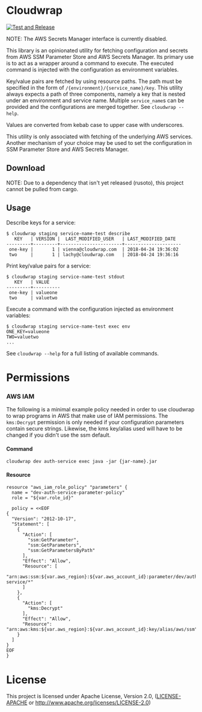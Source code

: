 # Cloudwrap

[![Test and Release](https://github.com/Blackfynn/cloudwrap/actions/workflows/workflow.yml/badge.svg?branch=master)](https://github.com/Blackfynn/cloudwrap/actions/workflows/workflow.yml)

NOTE: The AWS Secrets Manager interface is currently disabled.

This library is an opinionated utility for fetching configuration and secrets from
AWS SSM Parameter Store and AWS Secrets Manager. Its primary use is to act as a wrapper
around a command to execute. The executed command is injected with the configuration as
environment variables.

Key/value pairs are fetched by using resource paths. The path must be specified in the form of
`/{environment}/{service_name}/key`. This utility always expects a path of three components,
namely a key that is nested under an environment and service name. Multiple `service_name`s can
be provided and the configurations are merged together. See `cloudwrap --help`.

Values are converted from kebab case to upper case with underscores.

This utility is only associated with fetching of the underlying AWS services. Another mechanism
of your choice may be used to set the configuration in SSM Parameter Store and AWS Secrets
Manager.

## Download

NOTE: Due to a dependency that isn't yet released (rusoto), this project cannot be pulled from cargo.

## Usage

Describe keys for a service:

```
$ cloudwrap staging service-name-test describe
   KEY   | VERSION |  LAST_MODIFIED_USER   | LAST_MODIFIED_DATE
---------+---------+-----------------------+---------------------
 one-key |       1 | vienna@cloudwrap.com  | 2018-04-24 19:36:02
 two     |       1 | lachy@cloudwrap.com   | 2018-04-24 19:36:16
```

Print key/value pairs for a service:

```
$ cloudwrap staging service-name-test stdout
   KEY   | VALUE
---------+----------
 one-key | valueone
 two     | valuetwo

```

Execute a command with the configuration injected as environment variables:

```
$ cloudwrap staging service-name-test exec env
ONE_KEY=valueone
TWO=valuetwo
...
```

See `cloudwrap --help` for a full listing of available commands.

# Permissions

### AWS IAM

The following is a minimal example policy needed in order to use cloudwrap to wrap
programs in AWS that make use of IAM permissions. The `kms:Decrypt` permission is only needed
if your configuration parameters contain secure strings. Likewise, the kms key/alias used will have
to be changed if you didn't use the ssm default.

#### Command

```
cloudwrap dev auth-service exec java -jar {jar-name}.jar
```

#### Resource

```
resource "aws_iam_role_policy" "parameters" {
  name = "dev-auth-service-parameter-policy"
  role = "${var.role_id}"

  policy = <<EOF
{
  "Version": "2012-10-17",
  "Statement": [
    {
      "Action": [
        "ssm:GetParameter",
        "ssm:GetParameters",
        "ssm:GetParametersByPath"
      ],
      "Effect": "Allow",
      "Resource": [
        "arn:aws:ssm:${var.aws_region}:${var.aws_account_id}:parameter/dev/auth-service/*"
      ]
    },
    {
      "Action": [
        "kms:Decrypt"
      ],
      "Effect": "Allow",
      "Resource": "arn:aws:kms:${var.aws_region}:${var.aws_account_id}:key/alias/aws/ssm"
    }
  ]
}
EOF
}
```

# License

This project is licensed under Apache License, Version 2.0, ([LICENSE-APACHE](LICENSE-APACHE) or
   http://www.apache.org/licenses/LICENSE-2.0)
